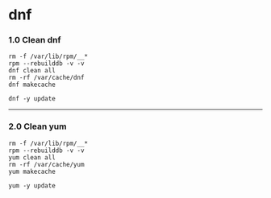 # dnf

### 1.0 Clean dnf

```
rm -f /var/lib/rpm/__*
rpm --rebuilddb -v -v
dnf clean all
rm -rf /var/cache/dnf
dnf makecache
```

```
dnf -y update
```

<hr/>
            
### 2.0 Clean yum

```
rm -f /var/lib/rpm/__*
rpm --rebuilddb -v -v
yum clean all
rm -rf /var/cache/yum
yum makecache
```

```
yum -y update

```
